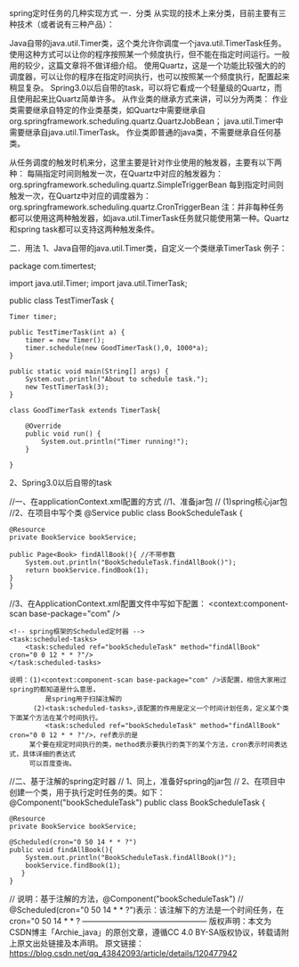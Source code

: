 spring定时任务的几种实现方式
一．分类
从实现的技术上来分类，目前主要有三种技术（或者说有三种产品）：

Java自带的java.util.Timer类，这个类允许你调度一个java.util.TimerTask任务。使用这种方式可以让你的程序按照某一个频度执行，但不能在指定时间运行。一般用的较少，这篇文章将不做详细介绍。
使用Quartz，这是一个功能比较强大的的调度器，可以让你的程序在指定时间执行，也可以按照某一个频度执行，配置起来稍显复杂。
Spring3.0以后自带的task，可以将它看成一个轻量级的Quartz，而且使用起来比Quartz简单许多。
从作业类的继承方式来讲，可以分为两类：
作业类需要继承自特定的作业类基类，如Quartz中需要继承自org.springframework.scheduling.quartz.QuartzJobBean；
java.util.Timer中需要继承自java.util.TimerTask。
作业类即普通的java类，不需要继承自任何基类。

从任务调度的触发时机来分，这里主要是针对作业使用的触发器，主要有以下两种：
每隔指定时间则触发一次，在Quartz中对应的触发器为：org.springframework.scheduling.quartz.SimpleTriggerBean
每到指定时间则触发一次，在Quartz中对应的调度器为：org.springframework.scheduling.quartz.CronTriggerBean
注：并非每种任务都可以使用这两种触发器，如java.util.TimerTask任务就只能使用第一种。Quartz和spring task都可以支持这两种触发条件。

二．用法
1、Java自带的java.util.Timer类，自定义一个类继承TimerTask
例子：

package com.timertest;

import java.util.Timer;
import java.util.TimerTask;

public class TestTimerTask {

    Timer timer;
    
    public TestTimerTask(int a) {
        timer = new Timer();
        timer.schedule(new GoodTimerTask(),0, 1000*a);
    }
    
    public static void main(String[] args) {
        System.out.println("About to schedule task.");
        new TestTimerTask(3);
    }
    
    class GoodTimerTask extends TimerTask{
    
        @Override
        public void run() {
            System.out.println("Timer running!");
        }
    
    }

2、Spring3.0以后自带的task

//一、在applicationContext.xml配置的方式
//1、准备jar包
//   (1)spring核心jar包
//2、在项目中写个类
    @Service
    public class BookScheduleTask {

    @Resource
    private BookService bookService;
    
    public Page<Book> findAllBook(){ //不带参数
        System.out.println("BookScheduleTask.findAllBook()");
        return bookService.findBook(1);
    }
    }

//3、在ApplicationContext.xml配置文件中写如下配置：
    <!-- 自动扫描 -->
    <context:component-scan base-package="com" />

    <!-- spring框架的Scheduled定时器 -->
    <task:scheduled-tasks>
        <task:scheduled ref="bookScheduleTask" method="findAllBook" cron="0 0 12 * * ?"/>
    </task:scheduled-tasks>
    
    说明：(1)<context:component-scan base-package="com" />该配置，相信大家用过spring的都知道是什么意思，
             是spring用于扫描注解的
          (2)<task:scheduled-tasks>,该配置的作用是定义一个时间计划任务，定义某个类下面某个方法在某个时间执行。
             <task:scheduled ref="bookScheduleTask" method="findAllBook" cron="0 0 12 * * ?"/>，ref表示的是
         某个要在规定时间执行的类，method表示要执行的类下的某个方法，cron表示时间表达式，具体详细的表达式
         可以百度查询。

//二、基于注解的spring定时器
//   1、同上，准备好spring的jar包
//   2、在项目中创建一个类，用于执行定时任务的类。如下：
        @Component("bookScheduleTask")
    public class BookScheduleTask {

    @Resource
    private BookService bookService;
    
    @Scheduled(cron="0 50 14 * * ?")
    public void findAllBook(){
        System.out.println("BookScheduleTask.findAllBook()");
        bookService.findBook(1);
       }
    }

//    说明：基于注解的方法，@Component("bookScheduleTask")
//  @Scheduled(cron="0 50 14 * * ?")表示：该注解下的方法是一个时间任务，在cron="0 50 14 * * ?
————————————————
版权声明：本文为CSDN博主「Archie_java」的原创文章，遵循CC 4.0 BY-SA版权协议，转载请附上原文出处链接及本声明。
原文链接：https://blog.csdn.net/qq_43842093/article/details/120477942

